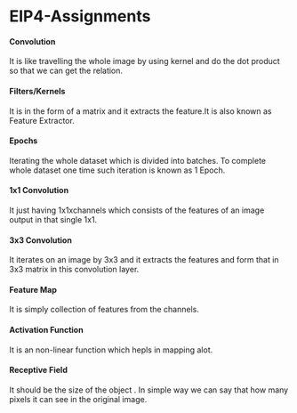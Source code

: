 # EIP4-Assignments

#### Convolution
It is like travelling the whole image by using kernel and do the dot product so that we can get the relation.
#### Filters/Kernels
  It is in the form of a matrix and it extracts the feature.It is also known as Feature Extractor.
#### Epochs
  Iterating the whole dataset which is divided into batches. To complete whole dataset one time such iteration is known as 1 Epoch.
#### 1x1 Convolution
  It just having 1x1xchannels which consists of the features of an image output in that single 1x1.
#### 3x3 Convolution
  It iterates on an image by 3x3 and it extracts the features and form that in 3x3 matrix in this convolution layer.
#### Feature Map
  It is simply collection of features from the channels.
#### Activation Function
  It is an non-linear function which hepls in mapping alot.
#### Receptive Field
  It should be the size of the object . In simple way we can say that how many pixels it can see in the original image.
